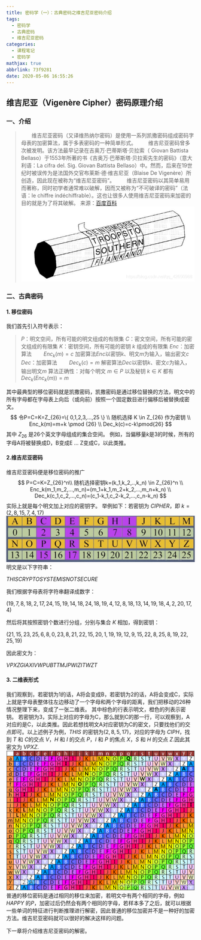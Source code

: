 ```yaml
---
title: 密码学（一）：古典密码之维吉尼亚密码介绍
tags:
  - 密码学
  - 古典密码
  - 维吉尼亚密码
categories:
  - 课程笔记
  - 密码学
mathjax: true
abbrlink: 73f9281
date: 2020-05-06 16:55:26
---
```

## 维吉尼亚（Vigenère Cipher）密码原理介绍
### 一、介绍
> &emsp;&emsp;维吉尼亚密码（又译维热纳尔密码）是使用一系列凯撒密码组成密码字母表的加密算法，属于多表密码的一种简单形式。
&emsp;&emsp;维吉尼亚密码曾多次被发明。该方法最早记录在吉奥万·巴蒂斯塔·贝拉索（ Giovan Battista Bellaso）于1553年所著的书《吉奥万·巴蒂斯塔·贝拉索先生的密码》（意大利语：La cifra del. Sig. Giovan Battista Bellaso）中。然而，后来在19世纪时被误传为是法国外交官布莱斯·德·维吉尼亚（Blaise De Vigenère）所创造，因此现在被称为“维吉尼亚密码”。
&emsp;&emsp;维吉尼亚密码以其简单易用而著称，同时初学者通常难以破解，因而又被称为“不可破译的密码”（法语：le chiffre indéchiffrable）。这也让很多人使用维吉尼亚密码来加密的目的就是为了将其破解。
来源：[百度百科](https://baike.baidu.com/item/%E7%BB%B4%E5%90%89%E5%B0%BC%E4%BA%9A%E5%AF%86%E7%A0%81/4905472?fr=aladdin)
![在这里插入图片描述](https://raw.githubusercontent.com/CherryYang05/PicGoImage/master/images/20200216154546299.png)

<!--more-->

### 二、古典密码

#### 1. 移位密码

我们首先引入符号表示：

>$P$：明文空间，所有可能的明文组成的有限集
>$C$：密文空间，所有可能的密文组成的有限集
>$K$：密钥空间，所有可能的密钥 $k$ 组成的有限集
>$Enc$：加密算法
>&emsp;&emsp;$Enc_k(m)=c$ 加密算法$Enc$以密钥$k$、明文$m$为输入，输出密文$c$
>$Dec$：加密算法
>&emsp;&emsp;$Dec_k(c)=m$ 解密算法$Dec$以密钥$k$、密文$c$为输入，输出明文$m$
>算法正确性：对每个明文 $m\in P$ 以及秘钥 $k\in K$ 都有 $Dec_k(Enc_k(m))=m$

其中最典型的移位密码就是凯撒密码，凯撒密码是通过移位替换的方法，明文中的所有字母都在字母表上向后（或向前）按照一个固定数目进行偏移后被替换成密文。
$$
令P=C=K=Z_{26}=\{ 0,1,2,3,...,25 \} \\
随机选择 K \in Z_{26} 作为密钥 \\
Enc_k(m)=m+k \pmod {26} \\
Dec_k(c)=c-k\pmod{26}
$$
其中 $Z_{26}$ 是26个英文字母组成的集合空间。
例如，当偏移量$k$是3的时候，所有的字母A将被替换成D，B变成E ... Z变成C，以此类推。
#### 2.维吉尼亚密码
维吉尼亚密码便是移位密码的推广
$$
P=C=K=Z_{26}^n\\
随机选择密钥k=(k_1,k_2,..,k_n) \in Z_{26}^n \\
Enc_k(m_1,m_2,...,m_n)=(m_1+k_1,m_2+k_2,...,m_n+k_n) \\
Dec_k(c_1,c_2,...,c_n)=(c_1-k_1,c_2-k_2,...,c_n-k_n)
$$
实际上就是每个明文加上对应的密钥字。
举例如下：若密钥为 $CIPHER$，即 $k=(2,8,15,7,4,17)$
![在这里插入图片描述](https://raw.githubusercontent.com/CherryYang05/PicGoImage/master/images/20200216154923425.jpg)
明文是以下字符串：

$THISCRYPTOSYSTEMISNOTSECURE$

我们根据字母表将字符串翻译成数字：

$(19,7,8,18,2,17,24,15,19,14,18,24,18,19,4,12,8,18,13,14,19,18,4,2,20,17,4)$

然后将其按照密钥个数进行分组，分别与集合 $K$ 相加，得到密钥：

$(21,15,23,25,6,8,0,23,8,21,22,15,20,1,19,19,12,9,15,22,8,25,8,19,22,25,19)$

因此密文为：

$VPXZGIAXIVWPUBTTMJPWIZITWZT$
#### 3. 二维表形式
我们观察到，若密钥为1的话，A将会变成B，若密钥为2的话，A将会变成C，实际上就是字母表整体往左边移动了一个字母和两个字母的距离，我们把移动的26种情况整理下来，变成了一张二维表。
其中棕色的行表示明文，橙色的列表示密钥。
若密钥为3，实际上对应的字母为C，那么就到C的那一行，可以观察到，A对应的是C，以此类推。因此若想找明文A对应密钥为C的密文，只要找他们的交点即可。以上述例子为例，$THIS$ 的密钥为$(2,8,5,17)$，对应的字母为 $CIPH$，找到 $T$ 和 $C$的交点 $V$，$H$ 和 $I$ 的交点 $P$，$I$ 和 $P$ 的焦点 $X$，$S$ 和 $H$ 的交点 $Z$.因此其密文为 $VPXZ.$
![维吉尼亚密码二维表](https://raw.githubusercontent.com/CherryYang05/PicGoImage/master/images/20200216150222284.png)
普通的移位密码是通过相同的移位来加密，若明文中有两个相同的字母，例如 $HAPPY$ 的$P$，加密过后仍然会有两个相同的字母，若样本多了之后，就可以根据一些单词的特征进行判断推理进行解密，因此普通的移位加密并不是一种好的加密方法。维吉尼亚密码就可以很好的解决这样的问题。

下一章将介绍维吉尼亚密码的解密。